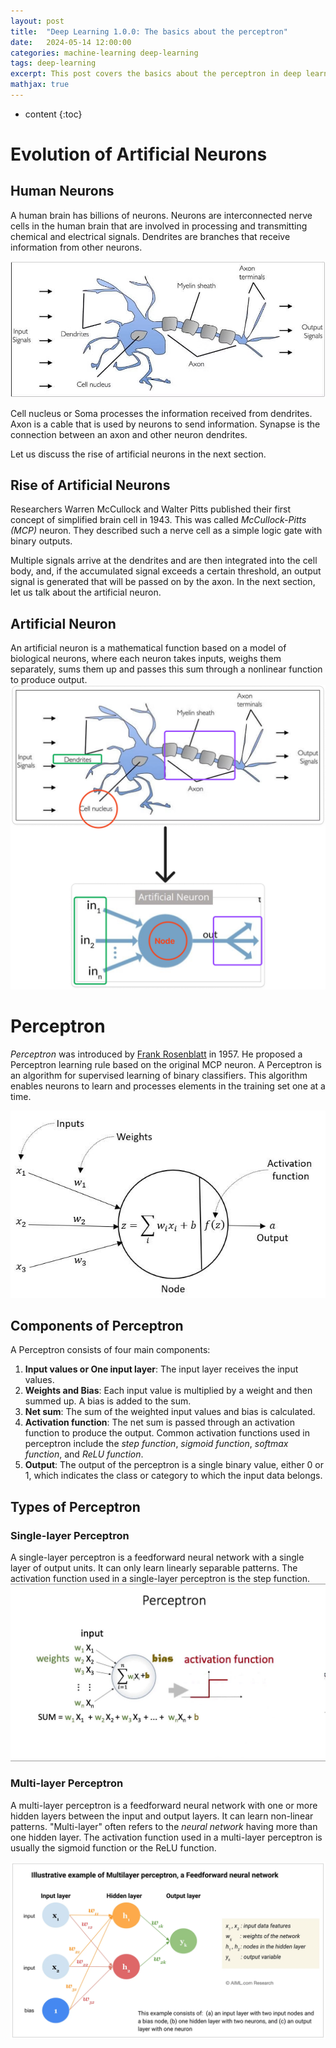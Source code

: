 ```yaml
---
layout: post
title:  "Deep Learning 1.0.0: The basics about the perceptron"
date:   2024-05-14 12:00:00
categories: machine-learning deep-learning
tags: deep-learning
excerpt: This post covers the basics about the perceptron in deep learning.
mathjax: true
---
```


* content
{:toc}


# Evolution of Artificial Neurons

## Human Neurons
A human brain has billions of neurons. Neurons are interconnected nerve cells in the human brain that are involved in processing and transmitting chemical and electrical signals. Dendrites are branches that receive information from other neurons.

![Biological-Neuron](/assets/images/deep_learning/100/human-neurons.png)

Cell nucleus or Soma processes the information received from dendrites. Axon is a cable that is used by neurons to send information. Synapse is the connection between an axon and other neuron dendrites.

Let us discuss the rise of artificial neurons in the next section.

## Rise of Artificial Neurons
Researchers Warren McCullock and Walter Pitts published their first concept of simplified brain cell in 1943. This was called *McCullock-Pitts (MCP)* neuron. They described such a nerve cell as a simple logic gate with binary outputs.

Multiple signals arrive at the dendrites and are then integrated into the cell body, and, if the accumulated signal exceeds a certain threshold, an output signal is generated that will be passed on by the axon. In the next section, let us talk about the artificial neuron.


## Artificial Neuron

An artificial neuron is a mathematical function based on a model of biological neurons, where each neuron takes inputs, weighs them separately, sums them up and passes this sum through a nonlinear function to produce output.
![Artificial-Neuron](/assets/images/deep_learning/100/evolution.png)

# Perceptron
*Perceptron* was introduced by [Frank Rosenblatt](https://en.wikipedia.org/wiki/Frank_Rosenblatt) in 1957. He proposed a Perceptron learning rule based on the original MCP neuron. 
A Perceptron is an algorithm for supervised learning of binary classifiers. This algorithm enables neurons to learn and processes elements in the training set one at a time.

![Perceptron](/assets/images/deep_learning/100/perceptron.png)

## Components of Perceptron
A Perceptron consists of four main components:
1. **Input values or One input layer**: The input layer receives the input values.
2. **Weights and Bias**: Each input value is multiplied by a weight and then summed up. A bias is added to the sum.
3. **Net sum**: The sum of the weighted input values and bias is calculated.
4. **Activation function**: The net sum is passed through an activation function to produce the output.  Common activation functions used in perceptron include the *step function*, *sigmoid function*, *softmax function*, and *ReLU function*.
5. **Output**: The output of the perceptron is a single binary value, either 0 or 1, which indicates the class or category to which the input data belongs.

## Types of Perceptron

### Single-layer Perceptron 
A single-layer perceptron is a feedforward neural network with a single layer of output units. It can only learn linearly separable patterns. The activation function used in a single-layer perceptron is the step function.
![single-layer-perceptron](/assets/images/deep_learning/100/single-layer-perceptron.png)

### Multi-layer Perceptron
A multi-layer perceptron is a feedforward neural network with one or more hidden layers between the input and output layers. It can learn non-linear patterns. "Multi-layer" often refers to the *neural network* having more than one hidden layer. The activation function used in a multi-layer perceptron is usually the sigmoid function or the ReLU function.

![multi-layer-perceptron](/assets/images/deep_learning/100/multilayer-perceptron.png)